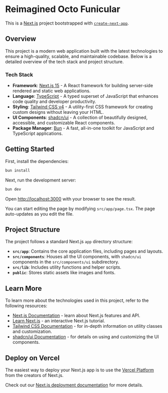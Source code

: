 # Reimagined Octo Funicular

This is a [Next.js](https://nextjs.org) project bootstrapped with [`create-next-app`](https://nextjs.org/docs/app/api-reference/cli/create-next-app).

## Overview

This project is a modern web application built with the latest technologies to ensure a high-quality, scalable, and maintainable codebase. Below is a detailed overview of the tech stack and project structure.

### Tech Stack

- **Framework**: [Next.js 15](https://nextjs.org) - A React framework for building server-side rendered and static web applications.
- **Language**: [TypeScript](https://www.typescriptlang.org) - A typed superset of JavaScript that enhances code quality and developer productivity.
- **Styling**: [Tailwind CSS v4](https://tailwindcss.com) - A utility-first CSS framework for creating custom designs without leaving your HTML.
- **UI Components**: [shadcn/ui](https://ui.shadcn.com) - A collection of beautifully designed, accessible, and customizable React components.
- **Package Manager**: [Bun](https://bun.sh) - A fast, all-in-one toolkit for JavaScript and TypeScript applications.

## Getting Started

First, install the dependencies:

```bash
bun install
```

Next, run the development server:

```bash
bun dev
```

Open [http://localhost:3000](http://localhost:3000) with your browser to see the result.

You can start editing the page by modifying `src/app/page.tsx`. The page auto-updates as you edit the file.

## Project Structure

The project follows a standard Next.js `app` directory structure:

- **`src/app`**: Contains the core application files, including pages and layouts.
- **`src/components`**: Houses all the UI components, with `shadcn/ui` components in the `src/components/ui` subdirectory.
- **`src/lib`**: Includes utility functions and helper scripts.
- **`public`**: Stores static assets like images and fonts.

## Learn More

To learn more about the technologies used in this project, refer to the following resources:

- [Next.js Documentation](https://nextjs.org/docs) - learn about Next.js features and API.
- [Learn Next.js](https://nextjs.org/learn) - an interactive Next.js tutorial.
- [Tailwind CSS Documentation](https://tailwindcss.com/docs) - for in-depth information on utility classes and customization.
- [shadcn/ui Documentation](https://ui.shadcn.com/docs) - for details on using and customizing the UI components.

## Deploy on Vercel

The easiest way to deploy your Next.js app is to use the [Vercel Platform](https://vercel.com/new?utm_medium=default-template&filter=next.js&utm_source=create-next-app&utm_campaign=create-next-app-readme) from the creators of Next.js.

Check out our [Next.js deployment documentation](https://nextjs.org/docs/app/building-your-application/deploying) for more details.
